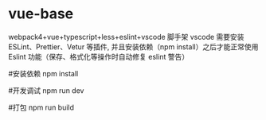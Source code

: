 # vue-base

webpack4+vue+typescript+less+eslint+vscode 脚手架
vscode 需要安装 ESLint、Prettier、Vetur 等插件, 并且安装依赖（npm install）之后才能正常使用 Eslint 功能（保存、格式化等操作时自动修复 eslint 警告）

#安装依赖
npm install

#开发调试
npm run dev

#打包
npm run build
